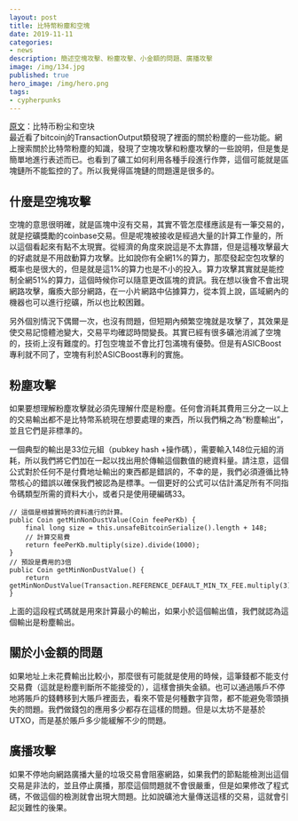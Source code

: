 ```yaml
---
layout: post
title: 比特幣粉塵和空塊
date: 2019-11-11
categories:
- news
description: 簡述空塊攻擊、粉塵攻擊、小金額的問題、廣播攻擊
image: /img/134.jpg
published: true
hero_image: /img/hero.png
tags:
- cypherpunks
---
```


[原文](http://gavinzhang.work/blockchain/比特币/比特币粉尘和空块.html)：比特币粉尘和空块     
最近看了bitcoinj的TransactionOutput類發現了裡面的關於粉塵的一些功能。網上搜索關於比特幣粉塵的知識，發現了空塊攻擊和粉塵攻擊的一些說明，但是隻是簡單地進行表述而已。也看到了礦工如何利用各種手段進行作弊，這個可能就是區塊鏈所不能監控的了。所以我覺得區塊鏈的問題還是很多的。

## 什麼是空塊攻擊

空塊的意思很明確，就是區塊中沒有交易，其實不管怎麼樣應該是有一筆交易的，就是挖礦獎勵的coinbase交易。但是呢塊被接收是經過大量的計算工作量的，所以這個看起來有點不太現實。從經濟的角度來說這是不太靠譜，但是這種攻擊最大的好處就是不用啟動算力攻擊。比如說你有全網1%的算力，那麼發起空包攻擊的概率也是很大的，但是就是這1%的算力也是不小的投入。算力攻擊其實就是能控制全網51%的算力，這個時候你可以隨意更改區塊的資訊。我在想以後會不會出現網路攻擊，癱瘓大部分網路，在一小片網路中佔據算力，從本質上說，區域網內的機器也可以進行挖礦，所以也比較困難。

另外個別情況下偶爾一次，也沒有問題，但短期內頻繁空塊就是攻擊了，其效果是使交易記憶體池變大，交易平均確認時間變長。其實已經有很多礦池消滅了空塊的，技術上沒有難度的。打包空塊並不會比打包滿塊有優勢。但是有ASICBoost專利就不同了，空塊有利於ASICBoost專利的實施。

## 粉塵攻擊

如果要想理解粉塵攻擊就必須先理解什麼是粉塵。任何會消耗其費用三分之一以上的交易輸出都不是比特幣系統現在想要處理的東西，所以我們稱之為“粉塵輸出”，並且它們是非標準的。

一個典型的輸出是33位元組（pubkey hash +操作碼），需要輸入148位元組的消耗，所以我們將它們加在一起以找出用於傳輸這個數值的總資料量。請注意，這個公式對於任何不是付費地址輸出的東西都是錯誤的，不幸的是，我們必須遵循比特幣核心的錯誤以確保我們被認為是標準。一個更好的公式可以估計滿足所有不同指令碼類型所需的資料大小，或者只是使用硬編碼33。

```text
// 這個是根據實時的資料進行的計算。
public Coin getMinNonDustValue(Coin feePerKb) {
    final long size = this.unsafeBitcoinSerialize().length + 148;
    // 計算交易費
    return feePerKb.multiply(size).divide(1000);
}
// 預設是費用的3倍
public Coin getMinNonDustValue() {
    return getMinNonDustValue(Transaction.REFERENCE_DEFAULT_MIN_TX_FEE.multiply(3));
}
```
上面的這段程式碼就是用來計算最小的輸出，如果小於這個輸出值，我們就認為這個輸出是粉塵輸出。

## 關於小金額的問題

如果地址上未花費輸出比較小，那麼很有可能就是使用的時候，這筆錢都不能支付交易費（這就是粉塵判斷所不能接受的），這樣會損失金額。也可以通過賬戶不停地將賬戶的錢轉移到大賬戶裡面去，看來不管是何種數字貨幣，都不能避免零頭損失的問題。我們做錢包的應用多少都存在這樣的問題。但是以太坊不是基於UTXO，而是基於賬戶多少能緩解不少的問題。

## 廣播攻擊

如果不停地向網路廣播大量的垃圾交易會阻塞網路，如果我們的節點能檢測出這個交易是非法的，並且停止廣播，那麼這個問題就不會很嚴重，但是如果修改了程式碼，不做這個的檢測就會出現大問題。比如說礦池大量傳送這樣的交易，這就會引起災難性的後果。
